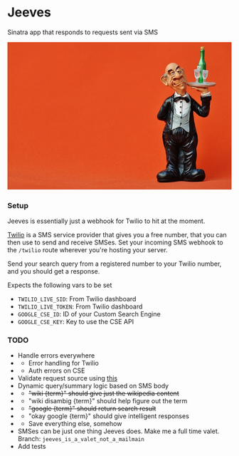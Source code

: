# Jeeves
Sinatra app that responds to requests sent via SMS

![CC0 Public Domain](butler.jpg?raw=true "Jeeves")

### Setup
Jeeves is essentially just a webhook for Twilio to hit at the moment.

[Twilio](twilio.com) is a SMS service provider that gives you a free number, that you can then use to send and receive SMSes. Set your incoming SMS webhook to the `/twilio` route wherever you're hosting your server.

Send your search query from a registered number to your Twilio number, and you should get a response.

Expects the following vars to be set
 - `TWILIO_LIVE_SID`: From Twilio dashboard
 - `TWILIO_LIVE_TOKEN`: From Twilio dashboard
 - `GOOGLE_CSE_ID`: ID of your Custom Search Engine
 - `GOOGLE_CSE_KEY`: Key to use the CSE API

### TODO
 - Handle errors everywhere
 - - Error handling for Twilio
 - - Auth errors on CSE
 - Validate request source using [this](https://www.twilio.com/docs/api/security)
 - Dynamic query/summary logic based on SMS body
 - - ~~"wiki {term}" should give just the wikipedia content~~
 - - "wiki disambig {term}" should help figure out the term
 - - ~~"google {term}" should return search result~~
 - - "okay google {term}" should give intelligent responses
 - - Save everything else, somehow
 - SMSes can be just one thing Jeeves does. Make me a full time valet. Branch: `jeeves_is_a_valet_not_a_mailmain`
 - Add tests
